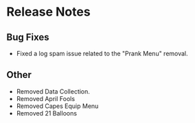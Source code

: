 ﻿# Release Notes

## Bug Fixes

- Fixed a log spam issue related to the "Prank Menu" removal.

## Other

- Removed Data Collection.
- Removed April Fools
- Removed Capes Equip Menu
- Removed 21 Balloons